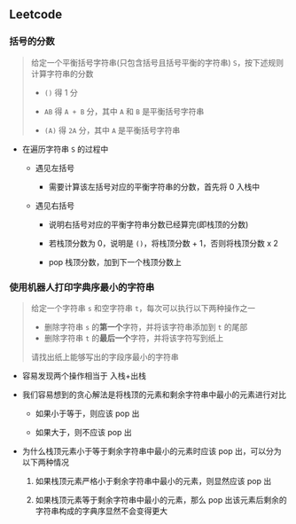 ## Leetcode

### 括号的分数

> 给定一个平衡括号字符串(只包含括号且括号平衡的字符串) `S`，按下述规则计算字符串的分数
> 
> - `()` 得 1 分
> 
> - `AB` 得 `A + B` 分，其中 `A` 和 `B` 是平衡括号字符串
> 
> - `(A)` 得 `2A` 分，其中 `A` 是平衡括号字符串

- 在遍历字符串 `S` 的过程中
  
  - 遇见左括号
    
    - 需要计算该左括号对应的平衡字符串的分数，首先将 0 入栈中
  
  - 遇见右括号
    
    - 说明右括号对应的平衡字符串分数已经算完(即栈顶的分数)
    
    - 若栈顶分数为 0，说明是 `()`，将栈顶分数 + 1，否则将栈顶分数 x 2
    
    - pop 栈顶分数，加到下一个栈顶分数上

### 使用机器人打印字典序最小的字符串

> 给定一个字符串 `s` 和空字符串 `t`，每次可以执行以下两种操作之一
> 
> - 删除字符串 `s` 的**第一个**字符，并将该字符串添加到 `t` 的尾部
> - 删除字符串 `t` 的**最后一个**字符，并将该字符写到纸上
> 
> 请找出纸上能够写出的字段序最小的字符串

- 容易发现两个操作相当于 入栈+出栈

- 我们容易想到的贪心解法是将栈顶的元素和剩余字符串中最小的元素进行对比
  
  - 如果小于等于，则应该 pop 出
  
  - 如果大于，则不应该 pop 出

- 为什么栈顶元素小于等于剩余字符串中最小的元素时应该 pop 出，可以分为以下两种情况
  
  1. 如果栈顶元素严格小于剩余字符串中最小的元素，则显然应该 pop 出
  
  2. 如果栈顶元素等于剩余字符串中最小的元素，那么 pop 出该元素后剩余的字符串构成的字典序显然不会变得更大
